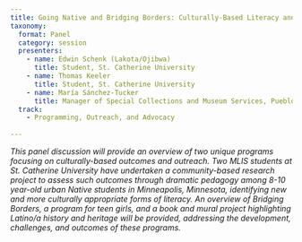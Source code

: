 ```yaml
---
title: Going Native and Bridging Borders: Culturally-Based Literacy and Cultural Programs Serving Native Americans and Latino/as
taxonomy:
  format: Panel
  category: session
  presenters:
    - name: Edwin Schenk (Lakota/Ojibwa)
      title: Student, St. Catherine University
    - name: Thomas Keeler
      title: Student, St. Catherine University
    - name: María Sánchez-Tucker
      title: Manager of Special Collections and Museum Services, Pueblo City-County Library District, Pueblo, CO 
  track:
    - Programming, Outreach, and Advocacy
 
---
```

_This panel discussion will provide an overview of two unique programs focusing on culturally-based outcomes and outreach. Two MLIS students at St. Catherine University have undertaken a community-based research project to assess such outcomes through dramatic pedagogy among 8-10 year-old urban Native students in Minneapolis, Minnesota, identifying new and more culturally appropriate forms of literacy.  An overview of Bridging Borders, a program for teen girls, and a book and mural project highlighting Latino/a history and heritage will be provided, addressing the development, challenges, and outcomes of these programs._